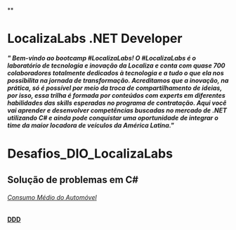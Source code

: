 ﻿ **

# LocalizaLabs .NET Developer

***" Bem-vindo ao bootcamp #LocalizaLabs! O #LocalizaLabs é o laboratório de tecnologia e inovação da Localiza e conta com quase 700 colaboradores totalmente dedicados à tecnologia e a tudo o que ela nos possibilita na jornada de transformação. Acreditamos que a inovação, na prática, só é possível por meio da troca de compartilhamento de ideias, por isso, essa trilha é formada por conteúdos com experts em diferentes habilidades das skills esperadas no programa de contratação. Aqui você vai aprender e desenvolver competências buscadas no mercado de .NET utilizando C# e ainda pode conquistar uma oportunidade de integrar o time da maior locadora de veículos da América Latina."***

# **Desafios_DIO_LocalizaLabs**

## Solução de problemas em C# 

###### [Consumo Médio do Automóvel](https://github.com/cristianeasreis/Estudos_ProjetosDio/blob/main/Bootcamp_LocalizaLabs%20_.NET%20Developer/Desafios_DIO_LocalizaLabs/Solu%C3%A7%C3%A3o%20de%20problemas%20em%20C%23/Consumo%20M%C3%A9dio%20do%20Autom%C3%B3vel.txt)

**[DDD](https://github.com/cristianeasreis/Estudos_ProjetosDio/blob/main/Bootcamp_LocalizaLabs%20_.NET%20Developer/Desafios_DIO_LocalizaLabs/Solu%C3%A7%C3%A3o%20de%20problemas%20em%20C%23/DDD.txt)**



